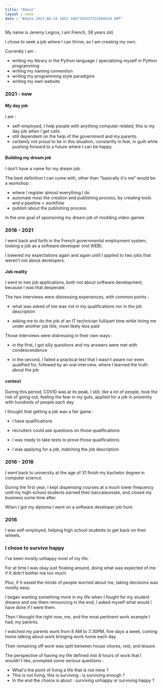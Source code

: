 ```yaml
---
title: "About"
layout : none
date : "#date 2023-06-19 2052 1687193527531460450 GMT"
---
```


My name is Jeremy Legros, I am French, 38 years old.

I chose to seek a job where I can thrive, so I am creating my own.

Currently I am :

- writing my library in the Python language / specializing myself in Python programming
- writing my naming convention
- writing my programming style paradigms
- writing my own website

### 2021 - now

#### My day job

I am :

- self-employed, I help people with anything computer related, this is my day job when I get calls.
- still dependent on the help of the government and my parents.
- certainly not proud to be in this situation, constantly in fear, in guilt while pushing forward to a future where I can be happy.

#### Building my dream job

I don’t have a name for my dream job.

The best definition I can come with, other than “basically it's me” would be a workshop :

- where I register almost everything I do
- automate most the creation and publishing process, by creating tools and a pipeline × workflow
- publish about the publishing process

In the one goal of sponsoring my dream job of modding video-games


### 2018 - 2021

I went back and forth in the French governmental employment system, looking a job as a software developer (not WEB).

I lowered my expectations again and again until I applied to two jobs that weren’t not about developers.


#### Job reality

I went to two job applications, both not about software development, because I was that desperate.

The two interviews were distressing experiences, with common points :

- what was asked of me was not in my qualifications nor in the job description

- asking me to do the job of an IT technician full/part time while hiring me under another job title, most likely less paid


Those interviews were distressing in their own ways :

- in the first, I got silly questions and my answers were met with condescendence

- in the second, I failed a practical test that I wasn’t aware nor even qualified for, followed by an oral interview, where I learned the truth about the job

#### context

During this period, COVID was at its peak, I still, like a lot of people, took the risk of going out, feeling the fear in my guts, applied for a job in proximity with hundreds of people each day.

I thought that getting a job was a fair game :

 - I have qualifications

 - recruiters could ask questions on those qualifications

 - I was ready to take tests to prove those qualifications

 - I was applying for a job, matching the job description

### 2016 - 2018

I went back to university at the age of 31 finish my bachelor degree in computer science.

During the first year, I kept dispensing courses at a much lower frequency until my high-school students earned their baccalaureate, and closed my business some time after.

When I got my diploma I went on a software developer job hunt.

### 2016

I was self-employed, helping high school students to get back on their wheels.

### I chose to survive happy

I’ve been mostly unhappy most of my life.

For at time I was okay just floating around, doing what was expected of me if It didn't bother me too much.

Plus, if it eased the minds of people worried about me, taking decisions was mostly easy.

I began wanting something more in my life when I fought for my student dreams and see them renouncing in the end, I asked myself what would I have done if I were them.

Then I thought the right now, me, and the most pertinent work example I had, my parents.

I watched my parents work from 8 AM to 3:30PM, five days a week, coming home talking about work bringing work home each day.

Their remaining off work was split between house chores, rest, and leisure.

The perspective of having my life defined into 8 hours of work that I wouldn't like, prompted some serious questions :

-  What's the point of living a life that is not mine ?
-  This is not living, this is surviving : is surviving enough ?
-  In the end the choice is about : surviving unhappy or surviving happy ?


